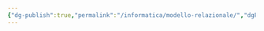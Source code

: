 ```yaml
---
{"dg-publish":true,"permalink":"/informatica/modello-relazionale/","dgPassFrontmatter":true}
---
```


